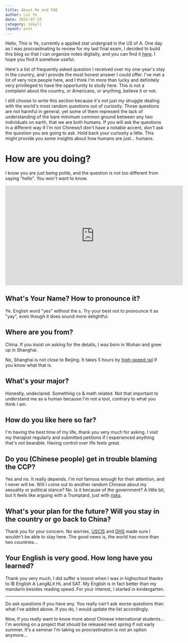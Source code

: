 ```yaml
---
title: About Me and FAQ
author: Liz Ye
date: 2022-07-25
category: Jekyll
layout: post
---
```


Hello, This is Ye, currently a applied stat undergrad in the US of A. One day as I was procrastinating to review for my last final exam, I decided to build this blog so that I can organize notes digitally, and you can find it [here](https://yxlol.github.io/yx/notes/2022-05-12-china-debate.html). I hope you find it somehow useful. 

Here's a list of frequently asked question I received over my one-year's stay in the country, and I provide the most honest answer I could offer. I've met a lot of very nice people here, and I think I'm more than lucky and definitely very privilleged to have the opportunity to study here. This is not a complaint about the country, or Americans, or anything, believe it or not.

I still choose to write this section because it's not just *my* struggle dealing with the world's most random questions out of curiosity. Those questions are not harmful in general, yet some of them represent the lack of understanding of the bare minimum common ground between any two individuals on earth, that we are both humans. If you will ask the questions in a different way if I'm not Chinese/I don't have a notable accent, don't ask the question you are going to ask. Hold back your curiosity a little. This might provide you some insights about how humans are just... humans. 

# How are you doing?
I know you are just being polite, and the question is not too different from saying "hello". You won't want to know.

<iframe width="560" height="315" src="https://www.youtube-nocookie.com/embed/GwpCb0qW-6Y" title="YouTube video player" frameborder="0" allow="accelerometer; autoplay; clipboard-write; encrypted-media; gyroscope; picture-in-picture" allowfullscreen></iframe>

## What's Your Name? How to pronounce it?
Ye. English word "yes" without the s. Try your best not to pronounce it as "yay", even though it does sound more delightful. 

## Where are you from?
China. If you insist on asking for the details, I was born in Wuhan and grew up in Shanghai. 

No, Shanghai is not close to Beijing. It takes 5 hours by [high-speed rail](https://en.wikipedia.org/wiki/High-speed_rail) if you know what that is.

## What's your major?
Honestly, undeclared. Something cs & math related. Not that important to understand me as a human because I'm not a tool, contrary to what you think I am.

## How do you like here so far?
I'm having the best time of my life, thank you very much for asking. I visit my therapist regularly and submitted petitions if I experienced anything that's not bearable. Having control over life feels great.

## Do you (Chinese people) get in trouble blaming the CCP?
Yes and no. It really depends. I'm not famous enough for their attention, and I never will be. Will I come out to another random Chinese about my sexuality or political stance? No. Is it because of the government? A little bit, but it feels like arguing with a Trumptard, just with [risks](https://www.propublica.org/article/even-on-us-campuses-china-cracks-down-on-students-who-speak-out).

## What's your plan for the future? Will you stay in the country or go back to China?
Thank you for your concern. No worries, [USCIS](https://www.uscis.gov/working-in-the-united-states/h-1b-specialty-occupations) and [DHS](https://www.uscis.gov/green-card/green-card-processes-and-procedures/employment-authorization-document) made sure I wouldn't be able to stay here. The good news is, the world has more than two countries... 

## Your English is very good. How long have you learned?
Thank you very much, I did suffer a loooot when I was in highschool thanks to IB English A Lang&Lit HL and SAT. My English is in fact better than my mandarin besides reading speed. For your interest, I started in kindergarten. 

---

Do ask questions if you have any. You really can't ask worse questions than what I've added above. If you do, I would update the list accordingly. 

Now, if you really want to know more about Chinese international students... I'm working on a project that should be released next spring if not early summer. It's a seminar I'm taking so procrastination is not an option anymore... 
